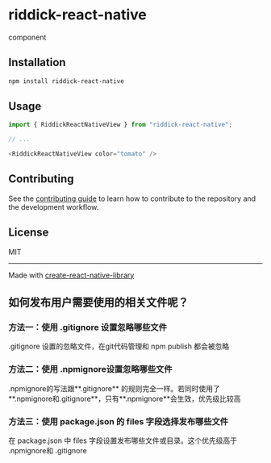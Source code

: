 <!--
 * @Author: Ronny Wu
 * @Date: 2023-01-04 17:15:54
 * @LastEditors: Ronny Wu
 * @LastEditTime: 2023-01-05 10:03:43
-->
# riddick-react-native

component

## Installation

```sh
npm install riddick-react-native
```

## Usage

```js
import { RiddickReactNativeView } from "riddick-react-native";

// ...

<RiddickReactNativeView color="tomato" />
```

## Contributing

See the [contributing guide](CONTRIBUTING.md) to learn how to contribute to the repository and the development workflow.

## License

MIT

---

Made with [create-react-native-library](https://github.com/callstack/react-native-builder-bob)


## 如何发布用户需要使用的相关文件呢？
### 方法一：使用 .gitignore 设置忽略哪些文件
.gitignore 设置的忽略文件，在git代码管理和 npm publish 都会被忽略

### 方法二：使用 .npmignore设置忽略哪些文件
.npmignore的写法跟**.gitignore** 的规则完全一样。若同时使用了**.npmignore和.gitignore**，只有**.npmignore**会生效，优先级比较高

### 方法三：使用 package.json 的 files 字段选择发布哪些文件
在 package.json 中 files 字段设置发布哪些文件或目录。这个优先级高于 .npmignore和 .gitignore